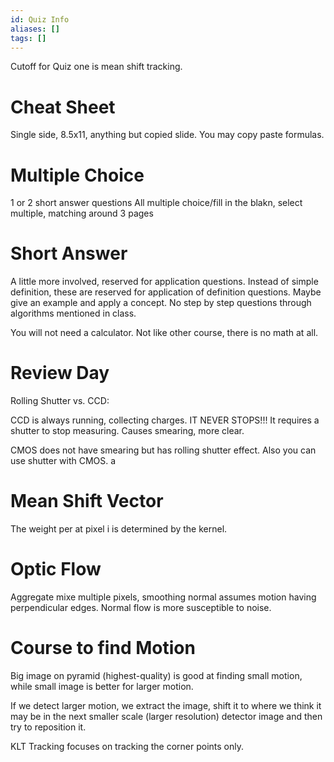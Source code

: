 ```yaml
---
id: Quiz Info
aliases: []
tags: []
---
```


Cutoff for Quiz one is mean shift tracking.

# Cheat Sheet

Single side, 8.5x11, anything but copied slide. You may copy paste formulas.

# Multiple Choice

1 or 2 short answer questions
All multiple choice/fill in the blakn, select multiple, matching
around 3 pages

# Short Answer

A little more involved, reserved for application questions. Instead of simple definition, these are reserved for application of definition questions. Maybe give an example and apply a concept.
No step by step questions through algorithms mentioned in class.

You will not need a calculator. Not like other course, there is no math at all.

# Review Day

Rolling Shutter vs. CCD:

CCD is always running, collecting charges. IT NEVER STOPS!!! It requires a shutter to stop measuring. Causes smearing, more clear.

CMOS does not have smearing but has rolling shutter effect. Also you can use shutter with CMOS. a

# Mean Shift Vector

The weight per at pixel i is determined by the kernel.

# Optic Flow

Aggregate mixe multiple pixels, smoothing
normal assumes motion having perpendicular edges. Normal flow is more susceptible to noise.

# Course to find Motion

Big image on pyramid (highest-quality) is good at finding small motion, while small image is better for larger motion.

If we detect larger motion, we extract the image, shift it to where we think it may be in the next smaller scale (larger resolution) detector image and then try to reposition it.

KLT Tracking focuses on tracking the corner points only.
